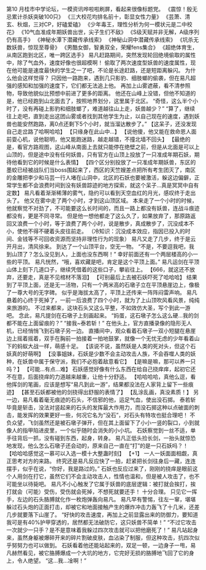 第10
	月桂市中学论坛，一模资讯哗啦啦刷屏，看起来很像标题党。
	《震惊！殷无忌累计杀妖突破100只》
	《三大校花均排名前十，彰显女性力量》
	《芸萧、清玄、秋烟，三对CP，好磕爱磕》
	《少年毒王，理性分析为何一模状元是二中校花》
	《10气血准成年期妖兽出世，尖子生们不敌》
	《S级天赋并非无解，A级序列仍有高手》
	《神秘水潭下潜藏传承线索》
	《神秘山洞中潜藏传承线索》
	《坑杀无数妖兽，惊现至尊骨》
	《男酷女御，智勇双全，荣耀fens集合》
	《超绝体育生，从南区跑到北区，唯一跨区选手》
	易凡赶路期间，突然发现轮回绝境偷取的属性中，除了气血外，速度好像也很超模啊！
	偷取了两次速度型妖兽的速度属性，现在他可能是速度最快的学生之一了吧，不论是长途赶路，还是短距离躲闪。
	为什么他会这样觉得？
	只因他一路跑来，遇到几只影豹、细肢螂的偷袭，但在易凡超强的感知和加强的速度下，它们都无法追上他。
	再加上山雾遮蔽，看不清参照物，导致他貌似比预想中前进了更多的距离。
	他还在山峰上没错，但他不知道的是，他已经跑到山北面去了，按照地界划分，这里属于北区。
	“奇怪，这么半个小时了，没有再碰上影豹和细肢螂了，难道越往山上走，妖兽越少？”
	“算了，继续往上走吧，直到走出这团山雾或者找到其他学生为止，以自己现在的速度，遇到妖兽也能安然跑路，离0点还剩下5个小时，就当溜达散步了。”
	【这呆子，还没发现自己走岔路了哈啊哈哈】
	【只缘身在此山中...】
	【说他傻，他又能在救命恩人面前耍心机，说他聪明，他又能跑迷路，越走越错，不撞北墙不回头】
	【最绝的是，看官方路观图，这山峰从南面上去就只能停在绝壁之前，但是从北面是可以上山顶的，但是途中没有任何妖兽，只有官方在山顶上投放了一只准成年期石妖，期待他看到它的时候是什么表情】
	【四个区分别投放了一只准成年期妖兽，东区的墨蛟已经被战队们当boss围起来了，西区的天竺嫂差点把所有考生团灭了，南区的金雕把李少和马芸一行人堵在山洞中，北区的石妖也要被激活，躲这边偏僻，正常学生都不会浪费时间到没有妖兽踪迹的地方探索，就这个呆子...真是冥冥中自有定数】
	易凡看着渐渐稀薄的雾气，隐约可以看到天空血红的月光，感叹终于走出头了。
	他又在雾中走了两个小时，才到这山顶区域。
	本来走了一个小时的时候，他就察觉不对劲了，不可能要这么长时间的，而且一路上都没有妖兽，连战斗痕迹都没有，更是不同寻常。
	但是他一想他都走了这么久了，如果放弃了，那原路返回又浪费一个小时，等于浪费了两个小时，说是散步，真成散步了，沉没成本不小，使他不得不硬着头皮往前走。
	（冷知识：沉没成本效应，指因已投入的时间、金钱等不可回收资源而坚持非理性行为的现象）
	易凡又走了几步，终于是云开月出，清风徐来。
	到达了一个山顶平台，空无一物。
	“不是，不要逗我吧，我到山顶了？怎么没见到人，上面也没东西啊！”
	幸好前面还有一个两层楼高的小一些的平顶。
	易凡恍然，“哦，喜欢藏是吧，肯定是这个平顶上面。”
	易凡运剑在平顶山体上刻下几道口子，继续凭借着的这些口子，攀岩往上。
	【666，就这还不放弃，还要走，真是不见棺材不落泪】
	【可别最后上去被石妖吓死了哈哈哈】
	结果到了平顶上面，还是无一活物，只有一个两米高的石墩子立在平顶悬崖边上，像极了一尊大号的无字碑。
	似乎是海拔太高了，平顶上还传来一阵阵闷雷声响。
	易凡悬着的心终于死掉了，一前一后浪费了四个小时，就为了上山顶吹风看风景，纯纯来旅游的。
	不过来都来，这块石头又这么平整，不如效仿大圣，写个到此一游吧。
	念此，易凡提剑在石墩子上刻画起来。
	“妈蛋，这石墩子怎么这么硬...我的剑都不能在上面留痕的？”
	“接我~泰若斩！”
	在他头上，官方直播录像的隐形无人机，已经悄悄飞到石墩子另一边。
	直播间中，观众看着石墩子一双小短腿在悬崖边上摇着摇着，双手在胸前一拍接着一拍地鼓掌，就像一个无忧无虑的少年看着山下的蚂蚁大战一样，萌感十足。
	【该说不说，虽然妖是人类的死对头，但这个石妖真的好萌啊】
	【没事姐妹，石妖是少数不会主动攻击人族，不会吞噬人类的妖种，在妖兽中属于保守派，我们不必抱着敌意看它】
	【是嘛是嘛，那可以养一只吗？】
	【可能...有点...难】
	石妖感觉好像有什么东西在给自己挠痒痒，起初它还不在意，后面挠痒的力道越来越重，让他十分舒适。
	【哈哈哈哈，真他么逗，看他挥剑的笔画，应该是想写“易凡到此一游”，结果都没法在人家背上留下一些痕迹】
	【甚至石妖都被他的剑挠得出舒服的表情了】
	【乱涂乱画，真没素质！】
	另一边，易凡看着毫无痕迹的石头，不信邪的他，运足气血，使出没石掷。
	泰若斩毕竟是斩击，没法对竖起来的石头的发挥最大作用力，而没石掷这种以点破面的刺击，能发挥的效果更好一些，何况它名为“没石”，对石头有特攻也挺合理吧！
	不负众望，飞剑虽然还是被石墩子弹开，但在其上面留下了小小一竖的裂口，小到就像人的指甲陷进皮里，一个似乎随时会消失的小小坑。
	石妖察觉到一丝不适，单手往背后一抓，没有碰到东西，起身，转身。
	易凡正低头捡长剑，一抬头就惊恐地发现，他么怎么石墩子还会动的，原来自己一直在“打”的是一只石妖吗？！
	【哈哈哈感觉这一慕可以入选一模十大整蛊时刻】
	【+1】
	一人一妖面面相觑，真正思考对方的来路。
	终究还是易凡反应快了一拍，赶紧把长剑往身后一藏，连连摆手，似乎在说，“你好，我是路过的。”
	石妖也反应过来了，刚刚的挠痒是眼前这个人用剑在打它，虽然它们不会主动攻击人，性情也温和，但是被人攻击了，也不可能坐以待毙吧。
	易凡不小心触发了它属于妖兽的底层逻辑：被打就会挨打，挨打就会（可能）受伤，受伤就会死掉，不想死就要还手！
	十分合理。
	只见它一挥手，左边的石头胳膊就化作一枚炮弹轰向易凡。
	易凡早有警惕，往左一窜，堪堪躲过石头炮的正面打击，却被它和地面接触产生的爆炸冲击力轰飞了十几米，还差几步就要落下山崖了。
	“好快的攻击速度，再加上之前显露出来的防御力，要知道我可是有40%护甲穿透的，居然都无法破防它，这只妖兽不简单！”
	“不过它攻击一次就少一只手？是不是意味着我躲过四次攻击就可以把他磨死了！”
	易凡站起身来，虽然身躯被爆碎开来的碎片割破皮肤，血沾染了制服，但这种攻击，抗四次似乎努努力也可以做到。
	石妖看着他还能站起来的，双足一顿，一边身子一甩，易凡赫然看见，被它胳膊爆成一个大坑的地方，它完好无损的胳膊地飞回了它的身上，令人绝望。
	“这...我...凎啊！”

	
	